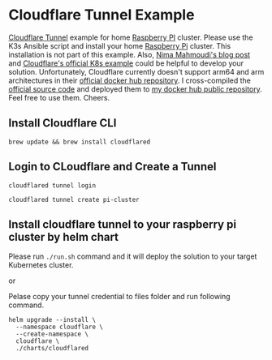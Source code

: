 # Cloudflare Tunnel Example

[Cloudflare Tunnel](https://www.cloudflare.com/products/tunnel/) example for home [Raspberry PI](https://www.raspberrypi.org/) cluster. Please use the K3s Ansible script and install your home [Raspberry Pi](https://www.raspberrypi.org/) cluster. This installation is not part of this example. Also, [Nima Mahmoudi's blog post](https://itnext.io/using-cloudflare-tunnels-to-securely-expose-kubernetes-services-26713fb5da0a) and [Cloudflare's official K8s example](https://github.com/cloudflare/argo-tunnel-examples/tree/master/named-tunnel-k8s) could be helpful to develop your solution. Unfortunately, Cloudflare currently doesn't support arm64 and arm architectures in their [official docker hub repository](https://hub.docker.com/r/cloudflare/cloudflared). I cross-compiled the [official source code](https://github.com/cloudflare/cloudflared) and deployed them to [my docker hub public repository](https://hub.docker.com/r/burakince/cloudflared/tags). Feel free to use them. Cheers.

## Install Cloudflare CLI

```
brew update && brew install cloudflared
```

## Login to CLoudflare and Create a Tunnel

```
cloudflared tunnel login
```

```
cloudflared tunnel create pi-cluster
```

## Install cloudflare tunnel to your raspberry pi cluster by helm chart

Please run `./run.sh` command and it will deploy the solution to your target Kubernetes cluster.

or

Pelase copy your tunnel credential to files folder and run following command.

```
helm upgrade --install \
  --namespace cloudflare \
  --create-namespace \
  cloudflare \
  ./charts/cloudflared
```
